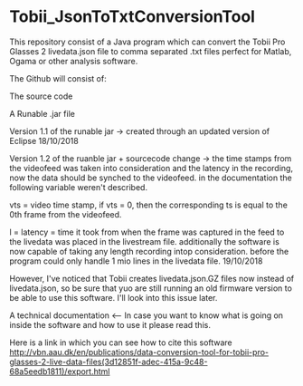 # Tobii_JsonToTxtConversionTool
This repository consist of a Java program which can convert the Tobii Pro Glasses 2 livedata.json file to comma separated .txt files 
perfect for Matlab, Ogama or other analysis software. 

The Github will consist of:

The source code

A Runable .jar file 

Version 1.1 of the runable jar -> created through an updated version of Eclipse 18/10/2018

Version 1.2 of the ruanble jar + sourcecode change -> the time stamps from the videofeed was taken into consideration and the latency in the recording, now the data should be synched to the videofeed. 
in the documentation the following variable weren't described. 

vts = video time stamp, if vts = 0, then the corresponding ts is equal to the 0th frame from the videofeed. 

l = latency = time it took from when the frame was captured in the feed to the livedata was placed in the livestream file. 
additionally the software is now capable of taking any length recording intop consideration. before the program could only handle 1 mio lines in the livedata file. 19/10/2018

However, I've noticed that Tobii creates livedata.json.GZ files now instead of livedata.json, so be sure that yuo are still running an old firmware version to be able to use this software. I'll look into this issue later. 

A technical documentation <-- In case you want to know what is going on inside the software and how to use it please read this. 

Here is a link in which you can see how to cite this software http://vbn.aau.dk/en/publications/data-conversion-tool-for-tobii-pro-glasses-2-live-data-files(3d12851f-adec-415a-9c48-68a5eedb1811)/export.html
